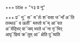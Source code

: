 +++
title = "१३ प्र नू"

+++
प्र᳓ नू᳓ स᳓ म᳓र्तः श᳓वसा ज᳓नाँ अ᳓ति  
तस्थउ᳓ व ऊती᳓ मरुतो य᳓म् आ᳓वत  
अ᳓र्वद्भिर् वा᳓जम् भरते ध᳓ना नृ᳓भिर्  
आपृ᳓छियं क्र᳓तुम् आ᳓ क्षेति पु᳓ष्यति